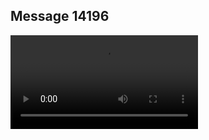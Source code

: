 ## Message 14196



![Video](https://data.iron-swords.co.il/2024/November/29/https://data.iron-swords.co.il/2024/November/29/14196/14196_media.mp4)
